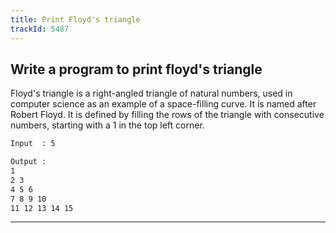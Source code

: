 ```yaml
---
title: Print Floyd's triangle
trackId: 5487
---
```


## Write a program to print floyd's triangle

Floyd's triangle is a right-angled triangle of natural numbers, used in computer science as an example of a space-filling curve. It is named after Robert Floyd. It is defined by filling the rows of the triangle with consecutive numbers, starting with a 1 in the top left corner.

```txt
Input  : 5

Output :
1
2 3
4 5 6
7 8 9 10
11 12 13 14 15
```

---
